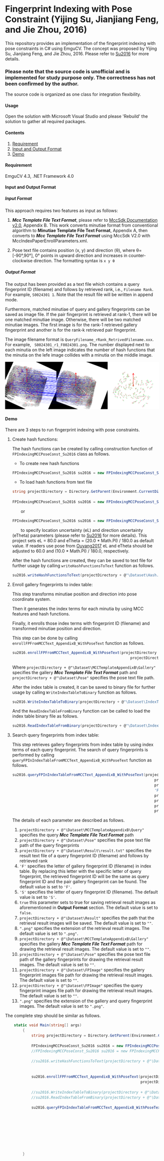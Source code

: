 # Fingerprint Indexing with Pose Constraint (Yijing Su, Jianjiang Feng, and Jie Zhou, 2016)

This repository provides an implementation of the fingerprint indexing with pose constraints in C# using EmguCV. The concept was proposed by Yijing Su, Jianjiang Feng, and Jie Zhou, 2016. Please refer to [Su2016](https://www.sciencedirect.com/science/article/abs/pii/S003132031600008X) for more details.

### Please note that the source code is unofficial and is implemented for study purpose only. The correctness has not been confirmed by the author.

The source code is organized as one class for integration flexibility.

#### Usage
Open the solution with Microsoft Visual Studio and please 'Rebuild' the solution to gather all required packages.

#### Contents
1. [Requirement](#requirement)
2. [Input and Output Format](#input-and-output-format)
3. [Demo](#demo)

#### Requirement
EmguCV 4.3, .NET Framework 4.0

#### Input and Output Format

##### Input Format
This approach requires two features as input as follows:
	
  1. ***Mcc Template File Text Format***, please refer to [MccSdk Documentation v2.0](http://biolab.csr.unibo.it/research.asp?organize=Activities&select=&selObj=82&pathSubj=111%7C%7C8%7C%7C82&Req=&), Appendix B. This work converts minutiae format from conventional algorithm to **Minutiae Template File Text Format**, Appendix A, then converts to ***Mcc Template File Text Format*** using MccSdk V2.0 with MccIndexPaperEnrollParameters.xml.
  
  2. Pose text file contains position (x, y) and direction (θ), where θ=[-90°,90°], 0° points in upward direction and increases in counter-clockwise direction. The formatting syntax is ```x y θ```

##### Output Format

The output has been provided as a text file which contains a query fingerprint ID (filename) and follows by retrieved rank, i.e., ```Filename Rank```. For example, ```S0024301 1```. Note that the result file will be written in append mode.

Furthermore, matched minutiae of query and gallery fingerprints can be saved as image file. 
If the pair fingerprint is retrieved at rank-1, there will be one matched minutiae image. 
Otherwise, there will be two matched minutiae images. The first image is for the rank-1 retrieved gallery fingerprint and another is for the rank-k retrieved pair fingerprint. 

The image filename format is ```QueryFilename_rRank_RetrivedFilename.xxx```. For example, ``` S0024301_r1_F0024301.png```. The number displayed next to each minutia on the left image indicates the number of hash functions that the minutia on the lefe image collides with a minutia on the middle image.

![Example result](/Dataset/Result/SExample001_r1_FExample001.png)

#### Demo

There are 3 steps to run fingerprint indexing with pose constraints.

1. Create hash functions:
	
	The hash functions can be created by calling construction function of ```FPIndexingMCCPoseConst_Su2016``` class as follows.
	
	* To create new hash functions
	```c#
	FPIndexingMCCPoseConst_Su2016 su2016 = new FPIndexingMCCPoseConst_Su2016();
	```
	* To load hash functions from text file
	```c#
	string projectDirectory = Directory.GetParent(Environment.CurrentDirectory).Parent.Parent.FullName;
	
	FPIndexingMCCPoseConst_Su2016 su2016 = new FPIndexingMCCPoseConst_Su2016(projectDirectory + @"\Dataset\Hash.txt");
	```
	&nbsp;&nbsp;&nbsp;&nbsp;&nbsp;&nbsp;&nbsp;or
	```c#
	FPIndexingMCCPoseConst_Su2016 su2016 = new FPIndexingMCCPoseConst_Su2016(projectDirectory + @"\Dataset\Hash.txt", 60.0, (10.0 * Math.PI) / 180.0);
	```
	&nbsp;&nbsp;&nbsp;&nbsp;&nbsp;&nbsp;&nbsp;to specify location uncertainty (eL) and direction uncertainty (eTheta) parameters (please refer to [Su2016](https://www.sciencedirect.com/science/article/abs/pii/S003132031600008X) for more details). This project sets eL = 80.0 and eTheta = (20.0 * Math.PI) / 180.0 as default value. If readers use pose from [Ouyang2017](https://ieeexplore.ieee.org/document/8272707) eL and eTheta should be adjusted to 60.0 and (10.0 * Math.PI) / 180.0, respectively.

    After the hash functions are created, they can be saved to text file for further usage by calling ```writeHashFunctionsToText``` function as follows.
    ```c#
    su2016.writeHashFunctionsToText(projectDirectory + @"\Dataset\Hash.txt");
    ```
    
2. Enroll gallery fingerprints to index table:
	
	This step transforms minutiae position and direction into pose coordinate system. 
	
	Then it generates the index terms for each minutia by using MCC features and hash functions. 
	
	Finally, it enrolls those index terms with fingerprint ID (filename) and transformed minutiae position and direction.
	
	This step can be done by calling ```enrollFPFromMCCText_AppendixB_WithPoseText``` function as follows.
	```c#
	su2016.enrollFPFromMCCText_AppendixB_WithPoseText(projectDirectory + @"\Dataset\MCCTemplateAppendixB\Gallery",
                                                          projectDirectory + @"\Dataset\Pose");
	```
    
    Where ```projectDirectory + @"\Dataset\MCCTemplateAppendixB\Gallery"``` specifies the gallery ***Mcc Template File Text Format*** path and ```projectDirectory + @"\Dataset\Pose"``` specifies the pose text file path.
    
    After the index table is created, it can be saved to binary file for further usage by calling ```WriteIndexTableToBinary``` function as follows.
    ```c#
    su2016.WriteIndexTableToBinary(projectDirectory + @"\Dataset\IndexTable.bin");
    ```
    And the ```ReadIndexTableFromBinary``` function can be called to load the index table binary file as follows.
    ```c#
    su2016.ReadIndexTableFromBinary(projectDirectory + @"\Dataset\IndexTable.bin");
    ```
	
3. Search query fingerprints from index table:
	
	This step retrieves gallery fingerprints from index table by using index terms of each query fingerprint. The search of query fingerprints is performed by calling ```queryFPInIndexTableFromMCCText_AppendixB_WithPoseText``` function as follows.
	
	```c#
	su2016.queryFPInIndexTableFromMCCText_AppendixB_WithPoseText(projectDirectory + @"\Dataset\MCCTemplateAppendixB\Query",
                                                                     projectDirectory + @"\Dataset\Pose",
                                                                     projectDirectory + @"\Dataset\Result\result.txt",
                                                                     'F', 'S', true,
                                                                     projectDirectory + @"\Dataset\Result", ".png",
                                                                     projectDirectory + @"\Dataset\MCCTemplateAppendixB\Gallery",
                                                                     projectDirectory + @"\Dataset\Pose",
                                                                     projectDirectory + @"\Dataset\FPImage", projectDirectory + @"\Dataset\FPImage", ".bmp");
	```
    	
								     

    The details of each parameter are described as follows.
    1. ```projectDirectory + @"\Dataset\MCCTemplateAppendixB\Query"``` specifies the query ***Mcc Template File Text Format*** path
    2. ```projectDirectory + @"\Dataset\Pose"``` specifies the pose text file path of the query fingerprints
    3. ```projectDirectory + @"\Dataset\Result\result.txt"``` specifies the result text file of a query fingerprint ID (filename) and follows by retrieved rank
    4. ```'F'``` specifies the letter of gallery fingerprint ID (filename) in index table. By replacing this letter with the specific letter of query fingerprint, the retrieved fingerprint ID will be the same as query fingerprint ID and the pair gallery fingerprint can be found. The default value is set to ```'F'```.
    5. ```'S'``` specifies the letter of query fingerprint ID (filename). The default value is set to ```'S'```.
    6. ```true``` this parameter sets to true for saving retrieval result images as aforementioned in **Output Format** section. The default value is set to ```false```.
    7. ```projectDirectory + @"\Dataset\Result"``` specifies the path that the retrieval result images will be saved. The default value is set to ```""```.
    8. ```".png"``` specifies the extension of the retrieval result images. The default value is set to ```".png"```.
    9. ```projectDirectory + @"\Dataset\MCCTemplateAppendixB\Gallery"``` specifies the gallery ***Mcc Template File Text Format*** path for drawing the retrieval result images. The default value is set to ```""```.
    10. ```projectDirectory + @"\Dataset\Pose"``` specifies the pose text file path of the gallery fingerprints for drawing the retrieval result images. The default value is set to ```""```.
    11. ```projectDirectory + @"\Dataset\FPImage"``` specifies the gallery fingerprint images file path for drawing the retrieval result images. The default value is set to ```""```.
    12. ```projectDirectory + @"\Dataset\FPImage"``` specifies the query fingerprint images file path for drawing the retrieval result images. The default value is set to ```""```.
    13. ```".png"``` specifies the extension of the gallery and query fingerprint images. The default value is set to ```".png"```.


The complete step should be similar as follows.
```c#
	static void Main(string[] args)
        {
            string projectDirectory = Directory.GetParent(Environment.CurrentDirectory).Parent.Parent.FullName;

            FPIndexingMCCPoseConst_Su2016 su2016 = new FPIndexingMCCPoseConst_Su2016();
            //FPIndexingMCCPoseConst_Su2016 su2016 = new FPIndexingMCCPoseConst_Su2016(projectDirectory + @"\Dataset\Hash.txt");

            //su2016.writeHashFunctionsToText(projectDirectory + @"\Dataset\Hash.txt");


            su2016.enrollFPFromMCCText_AppendixB_WithPoseText(projectDirectory + @"\Dataset\MCCTemplateAppendixB\Gallery",
                                                              projectDirectory + @"\Dataset\Pose");

            //su2016.WriteIndexTableToBinary(projectDirectory + @"\Dataset\IndexTable.bin");
            //su2016.ReadIndexTableFromBinary(projectDirectory + @"\Dataset\IndexTable.bin");

            su2016.queryFPInIndexTableFromMCCText_AppendixB_WithPoseText(projectDirectory + @"\Dataset\MCCTemplateAppendixB\Query",
                                                                         projectDirectory + @"\Dataset\Pose",
                                                                         projectDirectory + @"\Dataset\Result\result.txt",
                                                                         'F', 'S', true,
                                                                         projectDirectory + @"\Dataset\Result", ".png",
                                                                         projectDirectory + @"\Dataset\MCCTemplateAppendixB\Gallery",
                                                                         projectDirectory + @"\Dataset\Pose",
                                                                         projectDirectory + @"\Dataset\FPImage", projectDirectory + @"\Dataset\FPImage", ".bmp");

        }
```









